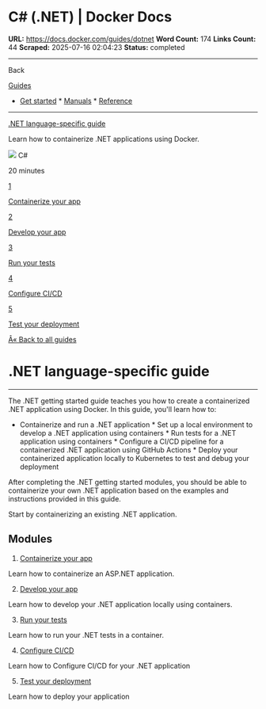# C# (.NET) | Docker Docs

**URL:** https://docs.docker.com/guides/dotnet
**Word Count:** 174
**Links Count:** 44
**Scraped:** 2025-07-16 02:04:23
**Status:** completed

---

Back

[Guides](https://docs.docker.com/guides/)

  * [Get started](https://docs.docker.com/get-started/)   * [Manuals](https://docs.docker.com/manuals/)   * [Reference](https://docs.docker.com/reference/)

* * *

[.NET language-specific guide](https://docs.docker.com/guides/dotnet/)

Learn how to containerize .NET applications using Docker.

![](https://cdn.jsdelivr.net/gh/devicons/devicon@latest/icons/csharp/csharp-original.svg) C\#

20 minutes

[1](https://docs.docker.com/guides/dotnet/containerize/)

[Containerize your app](https://docs.docker.com/guides/dotnet/containerize/)

[2](https://docs.docker.com/guides/dotnet/develop/)

[Develop your app](https://docs.docker.com/guides/dotnet/develop/)

[3](https://docs.docker.com/guides/dotnet/run-tests/)

[Run your tests](https://docs.docker.com/guides/dotnet/run-tests/)

[4](https://docs.docker.com/guides/dotnet/configure-ci-cd/)

[Configure CI/CD](https://docs.docker.com/guides/dotnet/configure-ci-cd/)

[5](https://docs.docker.com/guides/dotnet/deploy/)

[Test your deployment](https://docs.docker.com/guides/dotnet/deploy/)

[Â« Back to all guides](https://docs.docker.com/guides/)

# .NET language-specific guide

* * *

The .NET getting started guide teaches you how to create a containerized .NET application using Docker. In this guide, you'll learn how to:

  * Containerize and run a .NET application   * Set up a local environment to develop a .NET application using containers   * Run tests for a .NET application using containers   * Configure a CI/CD pipeline for a containerized .NET application using GitHub Actions   * Deploy your containerized application locally to Kubernetes to test and debug your deployment

After completing the .NET getting started modules, you should be able to containerize your own .NET application based on the examples and instructions provided in this guide.

Start by containerizing an existing .NET application.

## Modules

  1. [Containerize your app](https://docs.docker.com/guides/dotnet/containerize/)

Learn how to containerize an ASP.NET application.

  2. [Develop your app](https://docs.docker.com/guides/dotnet/develop/)

Learn how to develop your .NET application locally using containers.

  3. [Run your tests](https://docs.docker.com/guides/dotnet/run-tests/)

Learn how to run your .NET tests in a container.

  4. [Configure CI/CD](https://docs.docker.com/guides/dotnet/configure-ci-cd/)

Learn how to Configure CI/CD for your .NET application

  5. [Test your deployment](https://docs.docker.com/guides/dotnet/deploy/)

Learn how to deploy your application